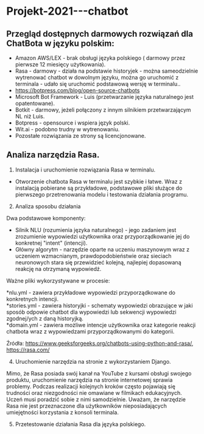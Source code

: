 # Projekt-2021---chatbot
## Przegląd dostępnych darmowych rozwiązań dla ChatBota w języku polskim:
* Amazon AWS/LEX - brak obsługi języka polskiego ( darmowy przez pierwsze 12 miesięcy użytkowania).
* Rasa - darmowy - działa na podstawie historyjek - można sameodzielnie wytrenować chatbot w dowolnym języku, można go uruchomić z terminala - udało 
się uruchomić podstawową wersję w terminalu..
* https://botpress.com/blog/open-source-chatbots
* Microsoft Bot Framework - Luis (przetwarzanie języka naturalnego jest opatentowane).
* Botkit - darmowy, jeżeli połączony z innym silnikiem przetwarzającym NL niż Luis.
* Botpress - opensource i wspiera język polski.
* Wit.ai - podobno trudny w wytrenowaniu.
* Pozostałe rozwiązania ze strony są licencjonowane.
## Analiza narzędzia Rasa.
1. Instalacja i uruchomienie rozwiązania Rasa w terminalu.
* Otworzenie chatbota Rasa w terminalu jest szybkie i łatwe. Wraz z instalacją pobierane są przykładowe, podstawowe pliki służące do pierwszego 
przetrenowania modelu i testowania działania programu.
2. Analiza sposobu działania  
   
Dwa podstawowe komponenty:  
  
* Silnik NLU (rozumienia języka naturalnego) - jego zadaniem jest zrozumienie wypowiedzi użytkownika oraz przyporządkowanie jej do konkretnej "intent" (intencji). 
* Główny algorytm - narzędzie oparte na uczeniu maszynowym wraz z uczeniem wzmacnianym, prawdopodobieństwie oraz sieciach neuronowych stara się przewidzieć kolejną,
najlepiej dopasowaną reakcję na otrzymaną wypowiedź.  
  
Ważne pliki wykorzystywane w procesie:  
  
*nlu.yml - zawiera przykładowe wypowiedzi przyporządkowane do konkretnych intencji.  
*stories.yml - zawiera historyjki - schematy wypowiedzi obrazujące w jaki sposób odpowie chatbot dla wypowiedzi lub sekwencji wypowiedzi zgodnej/ych z daną historyjką.   
*domain.yml - zawiera możliwe intencje użytkownika oraz kategorie reakcji chatbota wraz z wypowiedzami przyporządkowanymi do kategorii.  
  
Źródła: https://www.geeksforgeeks.org/chatbots-using-python-and-rasa/, https://rasa.com/  
  
4. Uruchomienie narzędzia na stronie z wykorzystaniem Django.  
   
Mimo, że Rasa posiada swój kanał na YouTube z kursami obsługi swojego produktu, uruchomienie narzędzia na stronie internetowej sprawia problemy.
Podczas realizacji kolejnych kroków często pojawiają się trudności oraz niezgodności nie omawiane w filmikach edukacyjnych. Uczeń musi poradzić sobie z nimi samodzielnie. 
Uważam, że narzędzie Rasa nie jest przeznaczone dla użytkowników nieposiadających umiejętności korzystania z konsoli terminala.  
  
5. Przetestowanie działania Rasa dla języka polskiego.
